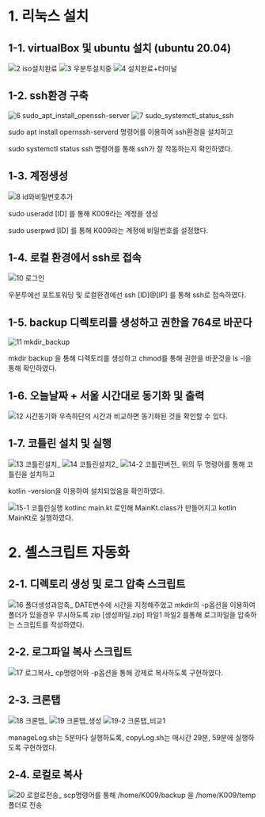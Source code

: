 # 1. 리눅스 설치

## 1-1. virtualBox 및 ubuntu 설치 (ubuntu 20.04)

![2 iso설치완료](https://user-images.githubusercontent.com/14107670/126293324-7e1fa3ab-338d-4356-a250-5ebb3887817e.png)
![3 우분투설치중](https://user-images.githubusercontent.com/14107670/126293538-1d206603-58d2-4e0b-a94d-f53e34e54157.png)
![4 설치완료+터미널](https://user-images.githubusercontent.com/14107670/126294148-7c4e04a5-65b7-474e-8246-be58452113c0.png)


## 1-2. ssh환경 구축
![6 sudo_apt_install_openssh-server](https://user-images.githubusercontent.com/14107670/126294274-e2e2963d-038b-46ce-be80-8986973b0444.png)
![7 sudo_systemctl_status_ssh](https://user-images.githubusercontent.com/14107670/126294283-7975c726-836b-4ad1-84ce-15dbd11a59ae.png)

sudo apt install opernssh-serverd 명령어를 이용하여 ssh환경을 설치하고

sudo systemctl status ssh 명령어를 통해 ssh가 잘 작동하는지 확인하였다.

## 1-3. 계정생성
![8 id와비밀번호추가](https://user-images.githubusercontent.com/14107670/126294514-c437f180-6b2c-4fbe-a8c0-7286a9f3cdbc.png)

sudo useradd [ID] 를 통해 K009라는 계정을 생성

sudo userpwd [ID] 를 통해 K009라는 계정에 비밀번호를 설정했다.

## 1-4. 로컬 환경에서 ssh로 접속
![10 로그인](https://user-images.githubusercontent.com/14107670/126295426-3b6a8c17-3616-4d25-96a8-276210846820.png)

우분투에선 포트포워딩 및 로컬환경에선 ssh [ID]@[IP] 를 통해 ssh로 접속하였다.

## 1-5. backup 디렉토리를 생성하고 권한을 764로 바꾼다
![11 mkdir_backup](https://user-images.githubusercontent.com/14107670/126295898-7628e191-3f2d-4425-9fad-d8c6fe28567f.png)

mkdir backup 을 통해 디렉토리를 생성하고 chmod를 통해 권한을 바꾼것을 ls -l을 통해 확인하였다.

## 1-6. 오늘날짜 + 서울 시간대로 동기화 및 출력
![12 시간동기화](https://user-images.githubusercontent.com/14107670/126296361-adc2998b-31ac-4463-aa5a-e5a792681e3d.png)
우측하단의 시간과 비교하면 동기화된 것을 확인할 수 있다.

## 1-7. 코틀린 설치 및 실행
![13 코틀린설치_](https://user-images.githubusercontent.com/14107670/126297140-f8da76ed-8259-4339-9a6c-21db4ff85589.png)
![14 코틀린설치2_](https://user-images.githubusercontent.com/14107670/126297189-d5f17eb2-4bc3-4759-8ac0-e0b2bbb1f580.png)
![14-2 코틀린버전_](https://user-images.githubusercontent.com/14107670/126297195-7cc88144-9f85-41e3-bfc6-c1bc3e495ae5.png)
위의 두 명령어를 통해 코틀린을 설치하고

kotlin -version을 이용하여 설치되었음을 확인하였다.

![15-1 코틀린실행](https://user-images.githubusercontent.com/14107670/126297438-c0bba8a1-c74d-4917-9d27-ff72c0eca88d.png)
kotlinc main.kt 로인해 MainKt.class가 만들어지고 kotlin MainKt로 실행하였다.

# 2. 셸스크립트 자동화

## 2-1. 디렉토리 생성 및 로그 압축 스크립트
![16 폴더생성과압축_](https://user-images.githubusercontent.com/14107670/126298416-12fa197b-c833-4b1e-a1a6-922dde3698f1.png)
DATE변수에 시간을 지정해주었고 mkdir의 -p옵션을 이용하여 폴더가 있을경우 무시하도록
zip [생성파일.zip] 파일1 파일2 를통해 로그파일을 압축하는 스크립트를 작성하였다.

## 2-2. 로그파일 복사 스크립트
![17 로그복사_](https://user-images.githubusercontent.com/14107670/126299113-98f02abd-27b0-4d66-a2a2-9553c9d77845.png)
cp명령어와 -p옵션을 통해 강제로 복사하도록 구현하였다.

## 2-3. 크론탭
![18 크론탭_](https://user-images.githubusercontent.com/14107670/126300098-c8a80367-12c4-4e47-afc7-51dcfeedf4c4.png)
![19 크론탭_생성](https://user-images.githubusercontent.com/14107670/126299878-36ff6a1c-61c5-48ab-aa18-161ed5b81c80.png)
![19-2 크론탭_비교1](https://user-images.githubusercontent.com/14107670/126299883-b339094c-d4c7-411a-977b-92eba3b86634.png)

manageLog.sh는 5분마다 실행하도록, copyLog.sh는 매시간 29분, 59분에 실행하도록 구현하였다.

## 2-4. 로컬로 복사
![20 로컬로전송_](https://user-images.githubusercontent.com/14107670/126300128-1c191524-4755-4f52-a806-4963ebaa7a96.png)
scp명령어를 통해 /home/K009/backup 을 /home/K009/temp 폴더로 전송

